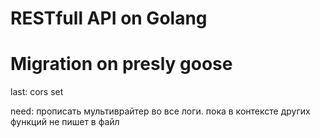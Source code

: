 # RESTfull API on Golang
# Migration on presly goose

last: cors set

need: прописать мультиврайтер во все логи. пока в контексте других функций не пишет в файл